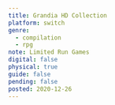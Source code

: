 ```yaml
---
title: Grandia HD Collection
platform: switch
genre:
  - compilation
  - rpg
note: Limited Run Games
digital: false
physical: true
guide: false
pending: false
posted: 2020-12-26
---
```


